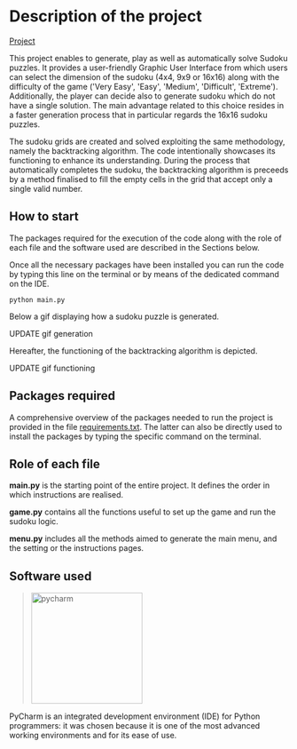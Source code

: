 
# Description of the project

[Project](https://github.com/EdoardoGruppi/Sudoker) 

This project enables to generate, play as well as automatically solve Sudoku puzzles. It provides a user-friendly Graphic User Interface from which users can select the dimension of the sudoku (4x4, 9x9 or 16x16) along with the difficulty of the game ('Very Easy', 'Easy', 'Medium', 'Difficult', 'Extreme'). Additionally, the player can decide also to generate sudoku which do not have a single solution. The main advantage related to this choice resides in a faster generation process that in particular regards the 16x16 sudoku puzzles.

The sudoku grids are created and solved exploiting the same methodology, namely the backtracking algorithm. The code intentionally showcases its functioning to enhance its understanding. During the process that automatically completes the sudoku, the backtracking algorithm is preceeds by a method finalised to fill  the empty cells in the grid that accept only a single valid number. 

## How to start

The packages required for the execution of the code along with the role of each file and the software used are described
in the Sections below.

Once all the necessary packages have been installed you can run the code by typing this line on the terminal or by means of the dedicated command on the IDE.

```
python main.py
```

Below a gif displaying how a sudoku puzzle is generated.

UPDATE gif generation

Hereafter, the functioning of the backtracking algorithm is depicted.

UPDATE gif functioning

## Packages required

A comprehensive overview of the packages needed to run the project is provided in the file [requirements.txt](https://github.com/EdoardoGruppi/Sudoker/blob/main/requirements.txt). The latter can also be directly used to install the packages by typing the specific command on the terminal. 

## Role of each file

**main.py** is the starting point of the entire project. It defines the order in which instructions are realised. 

**game.py** contains all the functions useful to set up the game and run the sudoku logic.

**menu.py** includes all the methods aimed to generate the main menu, and the setting or the instructions pages.

## Software used

> <img src="https://financesonline.com/uploads/2019/08/PyCharm_Logo1.png" width="200" alt="pycharm">

PyCharm is an integrated development environment (IDE) for Python programmers: it was chosen because it is one of the
most advanced working environments and for its ease of use.
